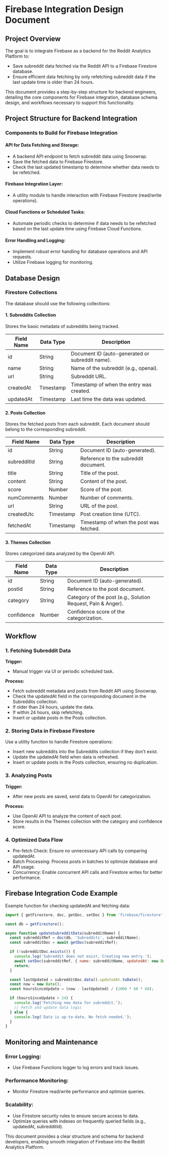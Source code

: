 # Firebase Integration Design Document

## Project Overview

The goal is to integrate Firebase as a backend for the Reddit Analytics Platform to:

- Save subreddit data fetched via the Reddit API to a Firebase Firestore database.
- Ensure efficient data fetching by only refetching subreddit data if the last update time is older than 24 hours.

This document provides a step-by-step structure for backend engineers, detailing the core components for Firebase integration, database schema design, and workflows necessary to support this functionality.

## Project Structure for Backend Integration

### Components to Build for Firebase Integration

#### API for Data Fetching and Storage:
- A backend API endpoint to fetch subreddit data using Snoowrap.
- Save the fetched data to Firebase Firestore.
- Check the last updated timestamp to determine whether data needs to be refetched.

#### Firebase Integration Layer:
- A utility module to handle interaction with Firebase Firestore (read/write operations).

#### Cloud Functions or Scheduled Tasks:
- Automate periodic checks to determine if data needs to be refetched based on the last update time using Firebase Cloud Functions.

#### Error Handling and Logging:
- Implement robust error handling for database operations and API requests.
- Utilize Firebase logging for monitoring.

## Database Design

### Firestore Collections

The database should use the following collections:

#### 1. Subreddits Collection

Stores the basic metadata of subreddits being tracked.

| Field Name | Data Type | Description |
|------------|-----------|-------------|
| id | String | Document ID (auto-generated or subreddit name). |
| name | String | Name of the subreddit (e.g., openai). |
| url | String | Subreddit URL. |
| createdAt | Timestamp | Timestamp of when the entry was created. |
| updatedAt | Timestamp | Last time the data was updated. |

#### 2. Posts Collection

Stores the fetched posts from each subreddit. Each document should belong to the corresponding subreddit.

| Field Name | Data Type | Description |
|------------|-----------|-------------|
| id | String | Document ID (auto-generated). |
| subredditId | String | Reference to the subreddit document. |
| title | String | Title of the post. |
| content | String | Content of the post. |
| score | Number | Score of the post. |
| numComments | Number | Number of comments. |
| url | String | URL of the post. |
| createdUtc | Timestamp | Post creation time (UTC). |
| fetchedAt | Timestamp | Timestamp of when the post was fetched. |

#### 3. Themes Collection

Stores categorized data analyzed by the OpenAI API.

| Field Name | Data Type | Description |
|------------|-----------|-------------|
| id | String | Document ID (auto-generated). |
| postId | String | Reference to the post document. |
| category | String | Category of the post (e.g., Solution Request, Pain & Anger). |
| confidence | Number | Confidence score of the categorization. |

## Workflow

### 1. Fetching Subreddit Data

**Trigger:**
- Manual trigger via UI or periodic scheduled task.

**Process:**
- Fetch subreddit metadata and posts from Reddit API using Snoowrap.
- Check the updatedAt field in the corresponding document in the Subreddits collection.
- If older than 24 hours, update the data.
- If within 24 hours, skip refetching.
- Insert or update posts in the Posts collection.

### 2. Storing Data in Firebase Firestore

Use a utility function to handle Firestore operations:
- Insert new subreddits into the Subreddits collection if they don't exist.
- Update the updatedAt field when data is refreshed.
- Insert or update posts in the Posts collection, ensuring no duplication.

### 3. Analyzing Posts

**Trigger:**
- After new posts are saved, send data to OpenAI for categorization.

**Process:**
- Use OpenAI API to analyze the content of each post.
- Store results in the Themes collection with the category and confidence score.

### 4. Optimized Data Flow

- Pre-fetch Check: Ensure no unnecessary API calls by comparing updatedAt.
- Batch Processing: Process posts in batches to optimize database and API usage.
- Concurrency: Enable concurrent API calls and Firestore writes for better performance.

## Firebase Integration Code Example

Example function for checking updatedAt and fetching data:

```javascript
import { getFirestore, doc, getDoc, setDoc } from 'firebase/firestore';

const db = getFirestore();

async function updateSubredditData(subredditName) {
  const subredditRef = doc(db, 'Subreddits', subredditName);
  const subredditDoc = await getDoc(subredditRef);

  if (!subredditDoc.exists()) {
    console.log('Subreddit does not exist. Creating new entry.');
    await setDoc(subredditRef, { name: subredditName, updatedAt: new Date() });
    return;
  }

  const lastUpdated = subredditDoc.data().updatedAt.toDate();
  const now = new Date();
  const hoursSinceUpdate = (now - lastUpdated) / (1000 * 60 * 60);

  if (hoursSinceUpdate > 24) {
    console.log('Fetching new data for subreddit.');
    // Fetch and update data logic
  } else {
    console.log('Data is up-to-date. No fetch needed.');
  }
}
```

## Monitoring and Maintenance

### Error Logging:
- Use Firebase Functions logger to log errors and track issues.

### Performance Monitoring:
- Monitor Firestore read/write performance and optimize queries.

### Scalability:
- Use Firestore security rules to ensure secure access to data.
- Optimize queries with indexes on frequently queried fields (e.g., updatedAt, subredditId).

This document provides a clear structure and schema for backend developers, enabling smooth integration of Firebase into the Reddit Analytics Platform.
